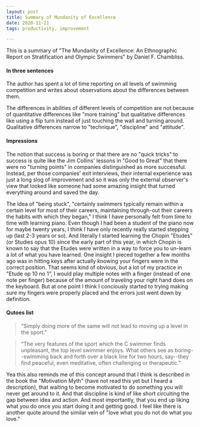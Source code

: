 ```yaml
---
layout: post
title: Summary of Mundanity of Excellence
date: 2020-11-21
tags: productivity, improvement

---
```


This is a summary of "The Mundanity of Excellence: An Ethnographic Report on Stratification and Olympic Swimmers" by Daniel F. Chambliss.

#### In three sentences
The author has spent a lot of time reporting on all levels of swimming competition and writes about observations about the differences between them.

The differences in abilities of different levels of competition are not because of quantitative differences like "more training" but qualitative differences like using a flip turn instead of just touching the wall and turning around. Qualitative differences narrow to "technique", "discipline" and "attitude".


#### Impressions
The notion that success is boring or that there are no "quick tricks" to success is quite like the Jim Collins' lessons in "Good to Great" that there were no "turning points" in companies distinguished as more successful. Instead, per those companies' exit interviews, their internal experience was just a long slog of improvement and so it was only the external observer's view that looked like someone had some amazing insight that turned everything around and saved the day.

The idea of "being stuck", "certainly swimmers typically remain within a certain level for most of their careers, maintaining through-out their careers the habits with which they began," I think I have personally felt from time to time with learning piano. Even though I had been a student of the piano now for maybe twenty years, I think I have only recently really started stepping up (last 2-3 years or so). And literally I started learning the Chopin "Etudes" (or Studies opus 10) since the early part of this year, in which Chopin is known to say that the Etudes were written in a way to force you to un-learn a lot of what you have learned. One insight I pieced together a few months ago was in hitting keys after actually knowing your fingers were in the correct position. That seems kind of obvious, but a lot of my practice in "Etude op 10 no 1", I would play multiple notes with a finger (instead of one note per finger) because of the amount of traveling your right hand does on the keyboard. But at one point I think I conciously started to trying making sure my fingers were properly placed and the errors just went down by definition. 

#### Qutoes list

> "Simply doing more of the same will not lead to moving up a level in the sport."

> "The very features of the sport which the C swimmer finds unpleasant, the top level swimmer enjoys. What others see as boring--swimming back and forth over a black line for two hours, say--they find peaceful, even meditative, often challenging or therapeutic."

Yea this also reminds me of this concept around that I think is described in the book the "Motivation Myth" (have not read this yet but I heard a description), that waiting to become motivated to do something you will never get around to it. And that discipline is kind of like short circuiting the gap between idea and action. And most importantly, that you end up liking what you do once you start doing it and getting good. I feel like there is another quote around the similar vein of "love what you do not do what you love."
